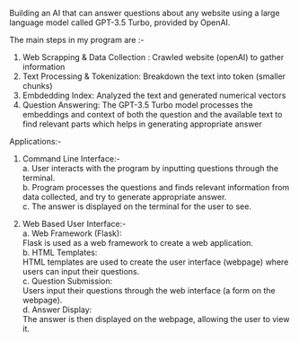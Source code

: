 Building an AI that can answer questions about any website using a large language model called GPT-3.5 Turbo, provided by OpenAI.

The main steps in my program are :-
  1. Web Scrapping & Data Collection : Crawled website (openAI) to gather information
  2. Text Processing & Tokenization: Breakdown the text into token (smaller chunks)
  3. Embdedding Index: Analyzed the text and generated numerical vectors
  4. Question Answering: The GPT-3.5 Turbo model processes the embeddings and context of both the question and the available text to    find relevant parts which helps in generating appropriate answer

Applications:-
1. Command Line Interface:-\
    a. User interacts with the program by inputting questions through the terminal.\
    b. Program processes the questions and finds relevant information from data collected, and try to generate appropriate answer.\
    c. The answer is displayed on the terminal for the user to see.
     
2. Web Based User Interface:-\
a. Web Framework (Flask):\
    Flask is used as a web framework to create a web application.\
 b. HTML Templates:\
    HTML templates are used to create the user interface (webpage) where users can input their questions.\
 c. Question Submission:\
    Users input their questions through the web interface (a form on the webpage).\
 d. Answer Display:\
    The answer is then displayed on the webpage, allowing the user to view it.
